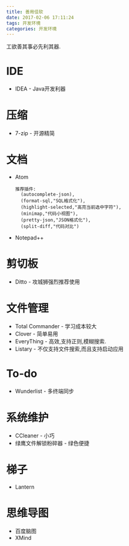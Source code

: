 ```yaml
---
title: 善用佳软
date: 2017-02-06 17:11:24
tags: 开发环境
categories: 开发环境
---
```


工欲善其事必先利其器.

# IDE
 * IDEA - Java开发利器

# 压缩
 * 7-zip - 开源精简

# 文档
 * Atom
    ```
    推荐插件:
      (autocomplete-json),
      (format-sql,"SQL格式化"),
      (highlight-selected,"高亮当前选中字符"),
      (minimap,"代码小视图"),
      (pretty-json,"JSON格式化"),
      (split-diff,"代码对比")
    ```
 * Notepad++

# 剪切板
 * Ditto - 攻城狮强烈推荐使用

# 文件管理
 * Total Commander - 学习成本较大
 * Clover - 简单易用
 * EveryThing - 高效,支持正则,模糊搜索.
 * Listary - 不仅支持文件搜索,而且支持启动应用

# To-do
 * Wunderlist - 多终端同步

# 系统维护
 * CCleaner - 小巧
 * 绿鹰文件解锁粉碎器 - 绿色便捷

# 梯子
 * Lantern

# 思维导图
 * 百度脑图
 * XMind